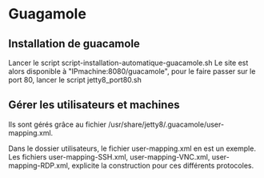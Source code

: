 # Guagamole
## Installation de guacamole
Lancer le script script-installation-automatique-guacamole.sh
Le site est alors disponible à "IPmachine:8080/guacamole", pour le faire passer sur le port 80, lancer le script jetty8_port80.sh

## Gérer les utilisateurs et machines
Ils sont gérés grâce au fichier /usr/share/jetty8/.guacamole/user-mapping.xml.

Dans le dossier utilisateurs, le fichier user-mapping.xml en est un exemple. Les fichiers user-mapping-SSH.xml, user-mapping-VNC.xml, user-mapping-RDP.xml, explicite la construction pour ces différents protocoles.